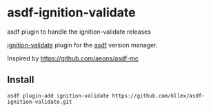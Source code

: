 # asdf-ignition-validate
asdf plugin to handle the ignition-validate releases

[ignition-validate](https://github.com/coreos/ignition#config-validation) plugin for the [asdf](https://asdf-vm.com/) version manager.

Inspired by https://github.com/aeons/asdf-mc

## Install

```
asdf plugin-add ignition-validate https://github.com/kllex/asdf-ignition-validate.git
```
